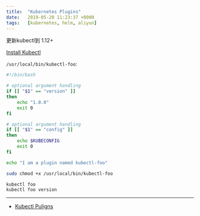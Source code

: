 ```yaml
---
title:  "Kubernetes Plugins"
date:   2019-05-20 11:23:37 +0000
tags:   [kubernetes, helm, aliyun]
---
```



更新kubectl到 1.12+

[Install Kubectl](https://kubernetes.io/docs/tasks/tools/install-kubectl/#install-kubectl-on-macos)

`/usr/local/bin/kubectl-foo`:
```sh
#!/bin/bash

# optional argument handling
if [[ "$1" == "version" ]]
then
    echo "1.0.0"
    exit 0
fi

# optional argument handling
if [[ "$1" == "config" ]]
then
    echo $KUBECONFIG
    exit 0
fi

echo "I am a plugin named kubectl-foo"
```

```sh
sudo chmod +x /usr/local/bin/kubectl-foo
```

```
kubectl foo
kubectl foo version
```

---

- [Kubectl Puligns](https://kubernetes.io/docs/tasks/extend-kubectl/kubectl-plugins/)
